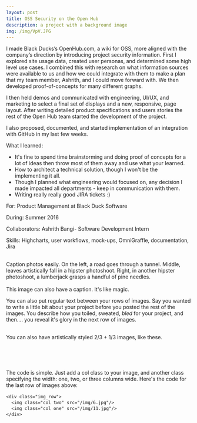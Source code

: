 ```yaml
---
layout: post
title: OSS Security on the Open Hub
description: a project with a background image
img: /img/VpV.JPG
---
```


I made Black Ducks’s OpenHub.com, a wiki for OSS, more aligned with the company’s direction by introducing project security information. First I explored site usage data, created user personas, and determined some high level use cases. I combined this with research on what information sources were available to us and how we could integrate with them to make a plan that my team member, Ashrith, and I could move forward with. We then developed proof-of-concepts for many different graphs.  
  
I then held demos and communicated with engineering, UI/UX, and marketing to select a final set of displays and a new, responsive, page layout. After writing detailed product specifications and users stories the rest of the Open Hub team started the development of the project.  
  
I also proposed, documented, and started implementation of an integration with GitHub in my last few weeks. 

What I learned:

- It's fine to spend time brainstorming and doing proof of concepts for a lot of ideas then throw most of them away and use what your learned.  
- How to architect a technical solution, though I won't be the implementing it all.  
- Though I planned what engineering would focused on, any decision I made impacted all departments - keep in communication with them. 
- Writing really really good JIRA tickets :)  

For: Product Management at Black Duck Software

During: Summer 2016

Collaborators: Ashrith Bangi- Software Development Intern 

Skills: Highcharts, user workflows, mock-ups, OmniGraffle, documentation, Jira

<div class="img_row">
	<img class="col one" src="{{ site.baseurl }}/img/Width1366Finalv3.png" alt="" title="example image"/>
	<img class="col one" src="{{ site.baseurl }}/img/Width1366ProjectSecurity.png" alt="" title="example image"/>
	<img class="col one" src="{{ site.baseurl }}/img/SS2.png" alt="" title="example image"/>
</div>
<div class="col three caption">
	Caption photos easily. On the left, a road goes through a tunnel. Middle, leaves artistically fall in a hipster photoshoot. Right, in another hipster photoshoot, a lumberjack grasps a handful of pine needles.
</div>
<div class="row">
	<img class="col three" src="{{ site.baseurl }}/img/Width1366Finalv3.png" alt="" title="example image"/>
</div>
<div class="col three caption">
	This image can also have a caption. It's like magic. 
</div>

You can also put regular text between your rows of images. Say you wanted to write a little bit about your project before you posted the rest of the images. You describe how you toiled, sweated, *bled* for your project, and then.... you reveal it's glory in the next row of images.


<div class="img_row">
	<img class="col two" src="{{ site.baseurl }}/img/6.jpg" alt="" title="example image"/>
	<img class="col one" src="{{ site.baseurl }}/img/11.jpg" alt="" title="example image"/>
</div>
<div class="col three caption">
	You can also have artistically styled 2/3 + 1/3 images, like these.
</div>


<br/><br/><br/>


The code is simple. Just add a col class to your image, and another class specifying the width: one, two, or three columns wide. Here's the code for the last row of images above: 

	<div class="img_row">
	  <img class="col two" src="/img/6.jpg"/>
	  <img class="col one" src="/img/11.jpg"/>
	</div>
